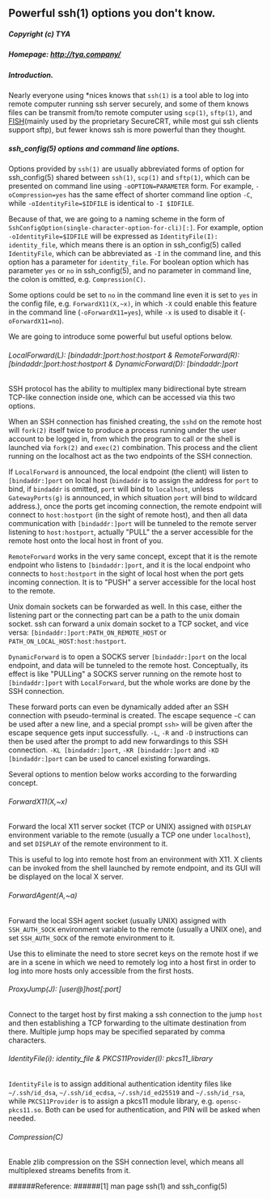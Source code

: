 ## Powerful ssh(1) options you don't know.
##### Copyright (c) TYA
##### Homepage: http://tya.company/

##### Introduction.

Nearly everyone using *nices knows that `ssh(1)` is a tool able to log into remote computer running ssh server securely, and some of them knows files can be transmit from/to remote computer using `scp(1)`, `sftp(1)`, and [FISH](https://en.wikipedia.org/wiki/Files_transferred_over_shell_protocol)(mainly used by the proprietary SecureCRT, while most gui ssh clients support sftp), but fewer knows ssh is more powerful than they thought.

##### ssh_config(5) options and command line options.

Options provided by `ssh(1)` are usually abbreviated forms of option for ssh_config(5) shared between `ssh(1)`, `scp(1)` and `sftp(1)`, which can be presented on command line using `-oOPTION=PARAMETER` form. For example, `-oCompression=yes` has the same effect of shorter command line option `-C`, while `-oIdentityFile=$IDFILE` is identical to `-I $IDFILE`.

Because of that, we are going to a naming scheme in the form of `SshConfigOption(single-character-option-for-cli)[:]`. For example, option `-oIdentityFile=$IDFILE` will be expressed as `IdentityFile(I): identity_file`, which means there is an option in ssh_config(5) called `IdentityFile`, which can be abbreviated as `-I` in the command line, and this option has a parameter for `identity_file`. For boolean option which has parameter `yes` or `no` in ssh_config(5), and no parameter in command line, the colon is omitted, e.g. `Compression(C)`. 

Some options could be set to `no` in the command line even it is set to `yes` in the config file, e.g. `ForwardX11(X,~x)`, in which `-X` could enable this feature in the command line (`-oForwardX11=yes`), while `-x` is used to disable it (`-oForwardX11=no`).

We are going to introduce some powerful but useful options below.

###### LocalForward(L): [bindaddr:]port:host:hostport & RemoteForward(R): [bindaddr:]port:host:hostport & DynamicForward(D): [bindaddr:]port

SSH protocol has the ability to multiplex many bidirectional byte stream TCP-like connection inside one, which can be accessed via this two options.

When an SSH connection has finished creating, the `sshd` on the remote host will `fork(2)` itself twice to produce a process running under the user account to be logged in, from which the program to call or the shell is launched via `fork(2)` and `exec(2)` combination. This process and the client running on the localhost act as the two endpoints of the SSH connection.

If `LocalForward` is announced, the local endpoint (the client) will listen to `[bindaddr:]port` on local host (`bindaddr` is to assign the address for `port` to bind, if `bindaddr` is omitted, `port` will bind to `localhost`, unless `GatewayPorts(g)` is announced, in which situation `port` will bind to wildcard address.), once the ports get incoming connection, the remote endpoint will connect to `host:hostport` (in the sight of remote host), and then all data communication with `[bindaddr:]port` will be tunneled to the remote server listening to `host:hostport`, actually "PULL" the a server accessible for the remote host onto the local host in front of you.

`RemoteForward` works in the very same concept, except that it is the remote endpoint who listens to `[bindaddr:]port`, and it is the local endpoint who connects to `host:hostport` in the sight of local host when the port gets incoming connection. It is to "PUSH" a server accessible for the local host to the remote.

Unix domain sockets can be forwarded as well. In this case, either the listening part or the connecting part can be a path to the unix domain socket. ssh can forward a unix domain socket to a TCP socket, and vice versa: `[bindaddr:]port:PATH_ON_REMOTE_HOST` or `PATH_ON_LOCAL_HOST:host:hostport`.

`DynamicForward` is to open a SOCKS server `[bindaddr:]port` on the local endpoint, and data will be tunneled to the remote host. Conceptually, its effect is like "PULLing" a SOCKS server running on the remote host to `[bindaddr:]port` with `LocalForward`, but the whole works are done by the SSH connection.

These forward ports can even be dynamically added after an SSH connection with pseudo-terminal is created. The escape sequence `~C` can be used after a new line, and a special prompt `ssh>` will be given after the escape sequence gets input successfully. `-L`, `-R` and `-D` instructions can then be used after the prompt to add new forwardings to this SSH connection. `-KL [bindaddr:]port`, `-KR [bindaddr:]port` and `-KD [bindaddr:]port` can be used to cancel existing forwardings.

Several options to mention below works according to the forwarding concept.

###### ForwardX11(X,~x)

Forward the local X11 server socket (TCP or UNIX) assigned with `DISPLAY` environment variable to the remote (usually a TCP one under `localhost`), and set `DISPLAY` of the remote environment to it.

This is useful to log into remote host from an environment with X11. X clients can be invoked from the shell launched by remote endpoint, and its GUI will be displayed on the local X server.

###### ForwardAgent(A,~a)

Forward the local SSH agent socket (usually UNIX) assigned with `SSH_AUTH_SOCK` environment variable to the remote (usually a UNIX one), and set `SSH_AUTH_SOCK` of the remote environment to it.

Use this to eliminate the need to store secret keys on the remote host if we are in a scene in which we need to remotely log into a host first in order to log into more hosts only accessible from the first hosts.

###### ProxyJump(J): [user@]host[:port]

Connect to the target host by first making a ssh connection to the jump `host` and then establishing a TCP forwarding to the ultimate destination from there.  Multiple jump hops may be specified separated by comma characters.

###### IdentityFile(i): identity_file & PKCS11Provider(I): pkcs11_library

`IdentityFile` is to assign additional authentication identity files like `~/.ssh/id_dsa`, `~/.ssh/id_ecdsa`, `~/.ssh/id_ed25519` and `~/.ssh/id_rsa`, while `PKCS11Provider` is to assign a pkcs11 module library, e.g. `opensc-pkcs11.so`. Both can be used for authentication, and PIN will be asked when needed.

###### Compression(C)

Enable zlib compression on the SSH connection level, which means all multiplexed streams benefits from it.

######Reference: 
######[1] man page ssh(1) and ssh_config(5)
